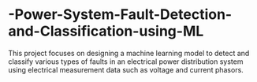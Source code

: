 # -Power-System-Fault-Detection-and-Classification-using-ML
This project focuses on designing a machine learning model to detect and classify various types of faults in an electrical power distribution system using electrical measurement data such as voltage and current phasors.
